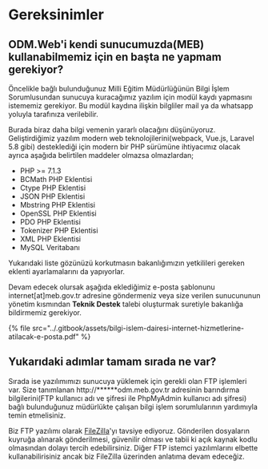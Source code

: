# Gereksinimler

## ODM.Web'i kendi sunucumuzda\(MEB\) kullanabilmemiz için en başta ne yapmam gerekiyor?

Öncelikle bağlı bulunduğunuz Milli Eğitim Müdürlüğünün Bilgi İşlem Sorumlusundan sunucuya kuracağımız yazılım için modül kaydı yapmasını istememiz gerekiyor. Bu modül kaydına ilişkin bilgliler mail ya da whatsapp yoluyla tarafınıza verilebilir.

Burada biraz daha bilgi vemenin yararlı olacağını düşünüyoruz. Geliştirdiğimiz yazılım modern web teknolojilerini\(webpack, Vue.js, Laravel 5.8 gibi\) desteklediği için modern bir PHP sürümüne ihtiyacımız olacak ayrıca aşağıda belirtilen maddeler olmazsa olmazlardan;

* PHP &gt;= 7.1.3
* BCMath PHP Eklentisi
* Ctype PHP Eklentisi
* JSON PHP Eklentisi
* Mbstring PHP Eklentisi
* OpenSSL PHP Eklentisi
* PDO PHP Eklentisi
* Tokenizer PHP Eklentisi
* XML PHP Eklentisi
* MySQL Veritabanı

Yukarıdaki liste gözünüzü korkutmasın bakanlığımızın yetkilileri gereken eklenti ayarlamalarını da yapıyorlar.

Devam edecek olursak aşağıda eklediğimiz e-posta şablonunu internet\[at\]meb.gov.tr adresine göndermeniz veya size verilen sunucununun yönetim kısmından **Teknik Destek** talebi oluşturmak suretiyle bakanlığa bildirmemiz gerekiyor.

{% file src="../.gitbook/assets/bilgi-islem-dairesi-internet-hizmetlerine-atilacak-e-posta.pdf" %}

## Yukarıdaki adımlar tamam sırada ne var?

Sırada ise yazılımımızı sunucuya yüklemek için gerekli olan FTP işlemleri var. Size tanımlanan  http://\*\*\*\*\*\*odm.meb.gov.tr adresinin barındırma bilgilerini\(FTP kullanıcı adı ve şifresi ile PhpMyAdmin kullanıcı adı şifresi\) bağlı bulunduğunuz müdürlükte çalışan bilgi işlem sorumlularının yardımıyla temin etmelisiniz. 

Biz FTP yazılımı olarak [FileZilla](https://filezilla-project.org/download.php?type=client)'yı tavsiye ediyoruz. Gönderilen dosyaların kuyruğa alınarak gönderilmesi, güvenilir olması ve tabii ki açık kaynak kodlu olmasından dolayı tercih edebilirsiniz. Diğer FTP istemci yazılımlarını elbette kullanabilirisiniz ancak biz FileZilla üzerinden anlatıma devam edeceğiz.



